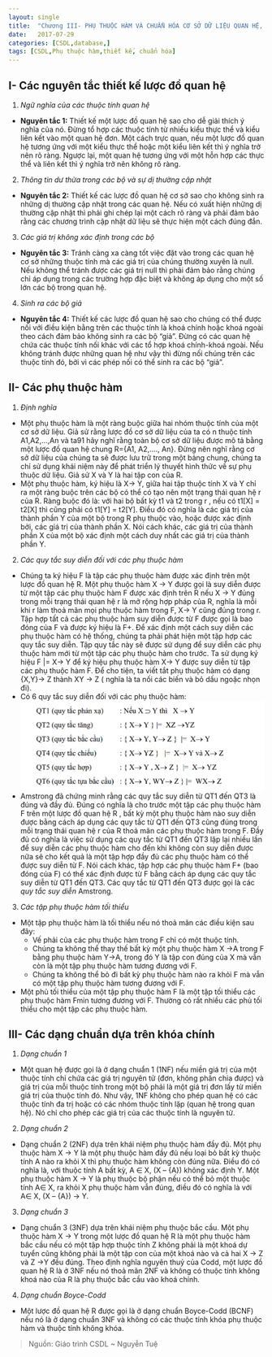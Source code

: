 ```yaml
---
layout: single
title:  "Chương III- PHỤ THUỘC HÀM VÀ CHUẨN HÓA CƠ SỞ DỮ LIỆU QUAN HỆ, CÁC THUẬT TOÁN THIẾT KẾ CƠ SỞ DỮ LIỆU QUAN HỆ"
date:   2017-07-29
categories: [CSDL,database,]
tags: [CSDL,Phụ thuộc hàm,thiết kế, chuẩn hóa]
---
```

## I- Các nguyên tắc thiết kế lược đồ quan hệ

1. _Ngữ nghĩa của các thuộc tính quan hệ_
* **Nguyên tắc 1:** Thiết kế một lược đồ quan hệ sao cho dễ giải thích ý nghĩa của nó. Đừng tổ hợp các thuộc tính từ nhiều kiểu thực thể và kiểu liên kết vào một quan hệ đơn. Một cách trực quan, nếu một lược đồ quan hệ tương ứng với một kiểu thực thể hoặc một kiểu liên kết thì ý nghĩa trở nên rõ ràng. Ngược lại, một quan hệ tương ứng với một hỗn hợp các thực thể và liên kết thì ý nghĩa trở nên không rõ ràng.
2. _Thông tin dư thừa trong các bộ và sự dị thường cập nhật_
* **Nguyên tắc 2:** Thiết kế các lược đồ quan hệ cơ sở sao cho không sinh ra những dị thường cập nhật trong các quan hệ. Nếu có xuất hiện những dị thường cập nhật thì phải ghi chép lại một cách rõ ràng và phải đảm bảo rằng các chương trình cập nhật dữ liệu sẽ thực hiện một cách đúng đắn.
3. _Các giá trị không xác định trong các bộ_
* **Nguyên tắc 3:** Tránh càng xa càng tốt việc đặt vào trong các quan hệ cơ sở những thuộc tính mà các giá trị của chúng thường xuyên là null. Nếu không thể tránh được các giá trị null thì phải đảm bảo rằng chúng chỉ áp dụng trong các trường hợp đặc biệt và không áp dụng cho một số lớn các bộ trong quan hệ.
4. _Sinh ra các bộ giả_
* **Nguyên tắc 4:** Thiết kế các lược đồ quan hệ sao cho chúng có thể được nối với điều kiện bằng trên các thuộc tính là khoá chính hoặc khoá ngoài theo cách đảm bảo không sinh ra các bộ “giả”. Đừng có các quan hệ chứa các thuộc tính nối khác với các tổ hợp khoá chính-khoá ngoài. Nếu không tránh được những quan hệ như vậy thì đừng nối chúng trên các thuộc tính đó, bởi vì các phép nối có thể sinh ra các bộ “giả”.

## II- Các phụ thuộc hàm

1. _Định nghĩa_
* Một phụ thuộc hàm là một ràng buộc giữa hai nhóm thuộc tính của một cơ sở dữ liệu. Giả sử rằng lược đồ cơ sở dữ liệu của ta có n thuộc tính A1,A2,…,An và ta91 hãy nghĩ rằng toàn bộ cơ sở dữ liệu được mô tả bằng một lược đồ quan hệ chung R={A1, A2,…., An}. Đừng nên nghĩ rằng cơ sở dữ liệu của chúng ta sẽ được lưu trữ trong một bảng chung, chúng ta chỉ sử dụng khái niệm này để phát triển lý thuyết hình thức về sự phụ thuộc dữ liệu. Giả sử X và Y là hai tập con của R.
* Một phụ thuộc hàm, ký hiệu là X→ Y, giữa hai tập thuộc tính X và Y chỉ ra một ràng buộc trên các bộ có thể có tạo nên một trạng thái quan hệ r của R. Ràng buộc đó là: với hai bộ bất kỳ t1 và t2 trong r , nếu có t1[X] = t2[X] thì cũng phải có t1[Y] = t2[Y]. Điều đó có nghĩa là các giá trị của thành phần Y của một bộ trong R phụ thuộc vào, hoặc được xác định bởi, các giá trị của thành phần X. Nói cách khác, các giá trị của thành phần X của một bộ xác định một cách duy nhất các giá trị của thành phần Y.
2. _Các quy tắc suy diễn đối với các phụ thuộc hàm_
* Chúng ta ký hiệu F là tập các phụ thuộc hàm được xác định trên một lược đồ quan hệ R. Một phụ thuộc hàm X → Y được gọi là suy diễn được từ một tập các phụ thuộc hàm F được xác định trên R nếu X → Y đúng trong mỗi trạng thái quan hệ r là mở rộng hợp pháp của R, nghĩa là mỗi khi r làm thoả mãn mọi phụ thuộc hàm trong F, X→ Y cũng đúng trong r. Tập hợp tất cả các phụ thuộc hàm suy diễn được từ F được gọi là bao đóng của F và được ký hiệu là F+. Để xác định một cách suy diễn các phụ thuộc hàm có hệ thống, chúng ta phải phát hiện một tập hợp các quy tắc suy diễn. Tập quy tắc này sẽ được sử dụng để suy diễn các phụ thuộc hàm mới từ một tập các phụ thuộc hàm cho trước. Ta sử dụng ký hiệu F |= X→ Y để ký hiệu phụ thuộc hàm X→ Y được suy diễn từ tập các phụ thuộc hàm F. Để cho tiện, ta viết tắt phụ thuộc hàm có dạng {X,Y}→ Z thành XY → Z ( nghĩa là ta nối các biến và bỏ dấu ngoặc nhọn đi).
* Có 6 quy tắc suy diễn đối với các phụ thuộc hàm:
![Hình 1](\assets\img\csdl\sauQuyTac.PNG)
* Amstrong đã chứng minh rằng các quy tắc suy diễn từ QT1 đến QT3 là đúng và đầy đủ. Đúng có nghĩa là cho trước một tập các phụ thuộc hàm F trên một lược đồ quan hệ R , bất kỳ một phụ thuộc hàm nào suy diễn được bằng cách áp dụng các quy tắc từ QT1 đến QT3 cũng đúng trong mỗi trạng thái quan hệ r của R thoả mãn các phụ thuộc hàm trong F. Đầy đủ có nghĩa là việc sử dụng các quy tắc từ QT1 đến QT3 lặp lại nhiều lần để suy diễn các phụ thuộc hàm cho đến khi không còn suy diễn được nữa sẽ cho kết quả là một tập hợp đầy đủ các phụ thuộc hàm có thể được suy diễn từ F. Nói cách khác, tập hợp các phụ thuộc hàm F+ (bao đóng của F) có thể xác định được từ F bằng cách áp dụng các quy tắc suy diễn từ QT1 đến QT3. Các quy tắc từ QT1 đến QT3 được gọi là các _quy tắc suy diễn_ Amstrong.
3. _Các tập phụ thuộc hàm tối thiểu_
* Một tập phụ thuộc hàm là tối thiểu nếu nó thoả mãn các điều kiện sau đây:
  * Vế phải của các phụ thuộc hàm trong F chỉ có một thuộc tính.
  * Chúng ta không thể thay thế bất kỳ một phụ thuộc hàm X →A trong F bằng phụ thuộc hàm Y→A, trong đó Y là tập con đúng của X mà vẫn còn là một tập phụ thuộc hàm tương đương với F.
  * Chúng ta không thể bỏ đi bất kỳ phụ thuộc hàm nào ra khỏi F mà vẫn có một tập phụ thuộc hàm tương đương với F.
* Một phủ tối thiểu của một tập phụ thuộc hàm F là một tập tối thiểu các phụ thuộc hàm Fmin tương đương với F. Thường có rất nhiều các phủ tối thiểu cho một tập các phụ thuộc hàm. 

## III- Các dạng chuẩn dựa trên khóa chính
1. _Dạng chuẩn 1_
* Một quan hệ được gọi là ở dạng chuẩn 1 (1NF) nếu miền giá trị của một thuộc tính chỉ chứa các giá trị nguyên tử (đơn, không phân chia được) và giá trị của mỗi thuộc tính trong một bộ phải là một giá trị đơn lấy từ miền giá trị của thuộc tính đó. Như vậy, 1NF không cho phép quan hệ có các thuộc tính đa trị hoặc có các nhóm thuộc tính lặp (quan hệ trong quan hệ). Nó chỉ cho phép các giá trị của các thuộc tính là nguyên tử.
2. _Dạng chuẩn 2_
* Dạng chuẩn 2 (2NF) dựa trên khái niệm phụ thuộc hàm đầy đủ. Một phụ thuộc hàm X → Y là một phụ thuộc hàm đầy đủ nếu loại bỏ bất kỳ thuộc tính A nào ra khỏi X thì phụ thuộc hàm không còn đúng nữa. Điều đó có nghĩa là, với thuộc tính A bất kỳ, A ∈ X, (X – {A}) không xác định Y. Một phụ thuộc hàm X → Y là phụ thuộc bộ phận nếu có thể bỏ một thuộc tính A∈ X, ra khỏi X phụ thuộc hàm vẫn đúng, điều đó có nghĩa là với A∈ X, (X – {A}) → Y.
3. _Dạng chuẩn 3_
* Dạng chuẩn 3 (3NF) dựa trên khái niệm phụ thuộc bắc cầu. Một phụ thuộc hàm X → Y trong một lược đồ quan hệ R là một phụ thuộc hàm bắc cầu nếu có một tập hợp thuộc tính Z không phải là một khoá dự tuyển cũng không phải là một tập con của một khoá nào và cả hai X → Z và Z →Y đều đúng. Theo định nghĩa nguyên thuỷ của Codd, một lược đồ quan hệ R là ở 3NF nếu nó thoả mãn 2NF và không có thuộc tính không khoá nào của R là phụ thuộc bắc cầu vào khoá chính.
4. _Dạng chuẩn Boyce-Codd_
* Một lược đồ quan hệ R được gọi là ở dạng chuẩn Boyce-Codd (BCNF) nếu nó là ở dạng chuẩn 3NF và không có các thuộc tính khóa phụ thuộc hàm và thuộc tính không khóa.

> Nguồn: Giáo trình CSDL ~ Nguyễn Tuệ